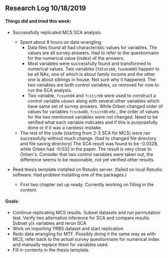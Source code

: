 ## Research Log 10/18/2019

#### Things did and tried this week: 

- Successfully replicated MCS SCA analysis
    - Spent about 8 hours on data wrangling: 
        - Data files found all had characteristic values for variables. The values are all survey answers. Had to refer to the questionnaire for the numerical value (index) of the answers. 
        - Most variables were successfully found and transformed to numerical values. Two variables (`fdtots00`, `foede000`) happen to be all NAs, one of which is about family income and the other one is about siblings in house. Not sure why it happened. The two variables are both control variables, so removed for now to run the SCA analysis.
        - Two variable, `fcsunh00` and `fcstir00` were used to construct a control variable `edumet` along with several other variables which have same set of survey answers. While Orben changed order of values for variables `fcscbe00`, `fcsint00` etc., the order of values for the two mentioned variables were not changed. Need to be verified what each variable indicates and if this is purposefully done or if it was a careless mistake. 
    - The rest of the code (starting from 2-3 SCA for MCS) were ran successfully without much change. (had to changed file directory and file saving directory) The SCA result was found to be -0.0328, while Orben had -0.032 in the paper. The result is very close to Orben's. Consider that two control variables were taken out, the difference seems to be reasonable, not yet verified other results. 

- Reed thesis template installed on Rstudio server. (failed on local Rstudio software. Had problem installing one of the packages.)
    - First two chapter set up ready. Currently working on filling in the content. 
    
#### Goals: 

- Continue replicating MCS results. Subset datasets and run permutation test. Verify two alternative inference for SCA and compare results. Subset y/x variables and rerun SCA
- Work on importing YRBS dataset and start replication
- Redo data wrangling for MTF. Possibly doing it the same way as with MCS, refer back to the actual survey questionnaire for numerical index and manually replace them for variables used. 
- Fill in contents in the thesis template. 